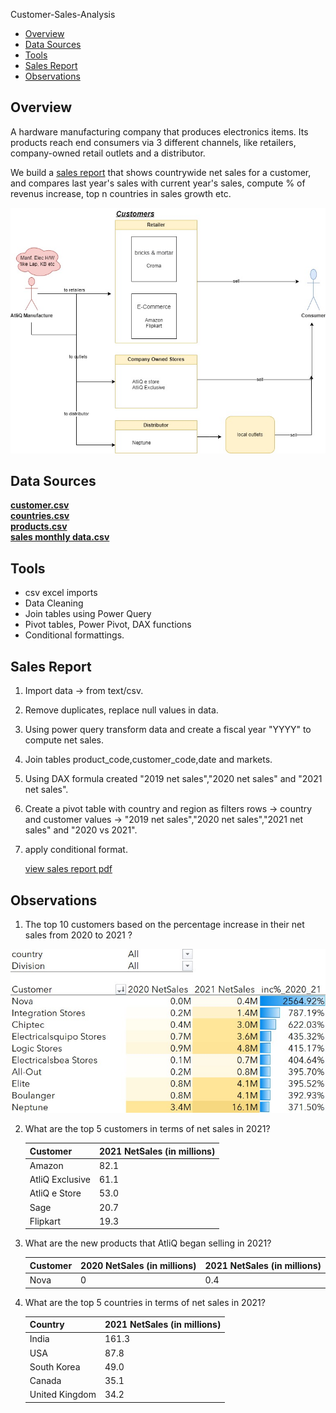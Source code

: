 Customer-Sales-Analysis

- [Overview](#overview)
- [Data Sources](#data-sources)
- [Tools](#tools)
- [Sales Report](#sales-report)
- [Observations](#observations)

 ## Overview
A hardware manufacturing company that produces electronics items. Its products reach end consumers via 3 different channels, like retailers, company-owned retail outlets and a distributor.

We build a [sales report](https://github.com/ajaybhupathiraju/Customer-Sales-Analysis/blob/main/CustomerSales.pdf) that shows countrywide net sales for a customer, and compares last year's sales with current year's sales, compute % of revenus increase, top n countries in sales growth etc.  
   
![alt text](/images/CustomerSales.jpg)

 ## Data Sources
[**customer.csv**](data/dim_customer.csv)  
[**countries.csv**](data/dim_market.csv)    
[**products.csv**](data/dim_product.csv)  
[**sales monthly data.csv**](data/fact_sales_monthly.csv)

 ## Tools 
 - csv excel imports
 - Data Cleaning
 - Join tables using Power Query
 - Pivot tables, Power Pivot, DAX functions
 - Conditional formattings.

 ## Sales Report
 1. Import data -> from text/csv.
 2. Remove duplicates, replace null values in data.
 3. Using power query transform data and create a fiscal year "YYYY" to compute net sales.
 4. Join tables product_code,customer_code,date and markets.
 5. Using DAX formula created "2019 net sales","2020 net sales" and "2021 net sales".
 6. Create a pivot table with country and region as filters
    rows -> country and customer
    values -> "2019 net sales","2020 net sales","2021 net sales" and "2020 vs 2021".
8. apply conditional format.

   [view sales report pdf](https://github.com/ajaybhupathiraju/Customer-Sales-Analysis/blob/main/CustomerSales.pdf)


 ## Observations
 
1. The top 10 customers based on the percentage increase in their net sales from 2020 to 2021 ?
   
 ![alt text](/images/Top10_Netsales_increased_2020_21.jpg)


2. What are the top 5 customers in terms of net sales in 2021?

   | Customer        | 2021 NetSales (in millions)|
   | -------------   | -------------              |
   | Amazon          | 82.1                       |
   | AtliQ Exclusive | 61.1                       |
   | AtliQ e Store   | 53.0                       |
   | Sage	           | 20.7                       |
   | Flipkart        | 19.3                       |

3. What are the new products that AtliQ began selling in 2021?
   
   | Customer        | 2020 NetSales (in millions) |2021 NetSales (in millions) |
   | -------------   | -------------               |-------------               |
   | Nova            |  0                          | 0.4                        |

4. What are the top 5 countries in terms of net sales in 2021?

   | Country         | 2021 NetSales (in millions)|
   | -------------   | -------------              |
   | India           | 161.3                      |
   | USA             | 87.8                       |
   | South Korea     | 49.0                       |
   | Canada          | 35.1                       |
   | United Kingdom  | 34.2                       |
   
